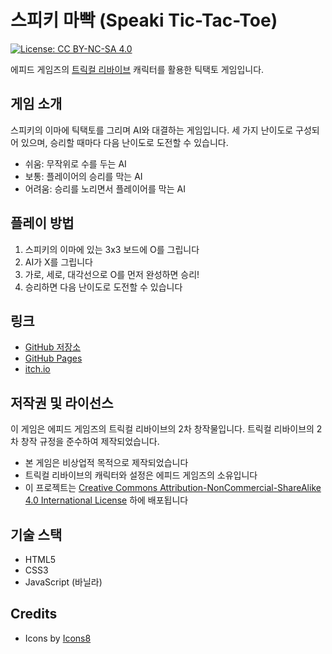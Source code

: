 # 스피키 마빡 (Speaki Tic-Tac-Toe)

[![License: CC BY-NC-SA 4.0](https://img.shields.io/badge/License-CC%20BY--NC--SA%204.0-lightgrey.svg)](https://creativecommons.org/licenses/by-nc-sa/4.0/)

에피드 게임즈의 [트릭컬 리바이브](https://epidgames.oqupie.com/portal/2399/article/73315) 캐릭터를 활용한 틱택토 게임입니다.

## 게임 소개

스피키의 이마에 틱택토를 그리며 AI와 대결하는 게임입니다. 세 가지 난이도로 구성되어 있으며, 승리할 때마다 다음 난이도로 도전할 수 있습니다.

- 쉬움: 무작위로 수를 두는 AI
- 보통: 플레이어의 승리를 막는 AI
- 어려움: 승리를 노리면서 플레이어를 막는 AI

## 플레이 방법

1. 스피키의 이마에 있는 3x3 보드에 O를 그립니다
2. AI가 X를 그립니다
3. 가로, 세로, 대각선으로 O를 먼저 완성하면 승리!
4. 승리하면 다음 난이도로 도전할 수 있습니다

## 링크

- [GitHub 저장소](https://github.com/aoaochan/speaki-tic-tac-toe)
- [GitHub Pages](https://aoaochan.github.io/speaki-tic-tac-toe/)
- [itch.io](https://aoaochan.itch.io/speaki-tic-tac-toe)

## 저작권 및 라이선스

이 게임은 에피드 게임즈의 트릭컬 리바이브의 2차 창작물입니다. 트릭컬 리바이브의 2차 창작 규정을 준수하여 제작되었습니다.

- 본 게임은 비상업적 목적으로 제작되었습니다
- 트릭컬 리바이브의 캐릭터와 설정은 에피드 게임즈의 소유입니다
- 이 프로젝트는 [Creative Commons Attribution-NonCommercial-ShareAlike 4.0 International License](https://creativecommons.org/licenses/by-nc-sa/4.0/) 하에 배포됩니다

## 기술 스택

- HTML5
- CSS3
- JavaScript (바닐라)

## Credits

- Icons by [Icons8](https://icons8.com/)
